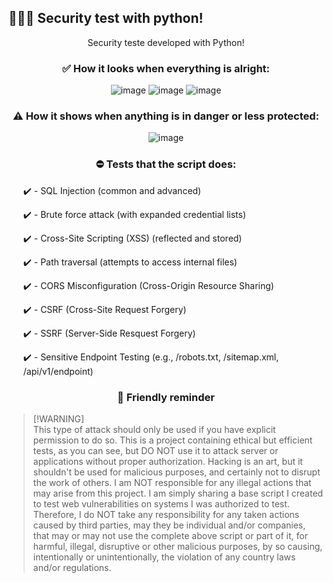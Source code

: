 ## 👨🏽‍💻 Security test with python!

<div align="center">
  <p>Security teste developed with Python!</p>

  ### ✅ How it looks when everything is alright:
  ![image](https://github.com/user-attachments/assets/108227d2-fb4a-49f0-b4ea-a9cb2ee970e7)
  ![image](https://github.com/user-attachments/assets/6c2a144f-cca3-4248-b1a0-85ff6ce0a63c)
  ![image](https://github.com/user-attachments/assets/06a03103-378b-4dda-85fb-ec6fbe979fb5)

  ### ⚠️ How it shows when anything is in danger or less protected:
  ![image](https://github.com/user-attachments/assets/5fe449a3-1f32-41ab-9b4a-20002c6af681)

  ### ⛔ Tests that the script does:
  
</div>

<div align="left">
  <ul>
    ✔️ - SQL Injection (common and advanced)
  </ul>
  <ul>
    ✔️ - Brute force attack (with expanded credential lists)
  </ul>
  <ul>
    ✔️ - Cross-Site Scripting (XSS) (reflected and stored)
  </ul>
  <ul>
    ✔️ - Path traversal (attempts to access internal files)
  </ul>
  <ul>
    ✔️ - CORS Misconfiguration (Cross-Origin Resource Sharing)
  </ul>
  <ul>
    ✔️ - CSRF (Cross-Site Request Forgery)
  </ul>
  <ul>
    ✔️ - SSRF (Server-Side Resquest Forgery)
  </ul>
  <ul>
    ✔️ - Sensitive Endpoint Testing (e.g., /robots.txt, /sitemap.xml, /api/v1/endpoint)
  </ul>
</div>

<div align="center">
  
  ### 🛑 Friendly reminder

</div>

  > [!WARNING]\
  > This type of attack should only be used if you have explicit permission to do so. This is a project containing ethical but efficient tests, as you can see, but DO NOT use it to attack server or applications without proper authorization. Hacking is an art, but it shouldn't be used for malicious purposes, and certainly not to disrupt the work of others.
  I am NOT responsible for any illegal actions that may arise from this project. I am simply sharing a base script I created to test web vulnerabilities on systems I was authorized to test. Therefore, I do NOT take any responsibility for any taken actions caused by third parties, may they be individual and/or companies, that may or may not use the complete above script or part of it, for harmful, illegal, disruptive or other malicious purposes, by so causing, intentionally or unintentionally, the violation of any country laws and/or regulations.
